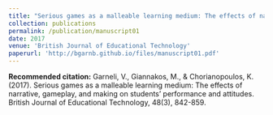 ```yaml
---
title: "Serious games as a malleable learning medium: The effects of narrative, gameplay, and making on students performance and attitudes"
collection: publications
permalink: /publication/manuscript01
date: 2017
venue: 'British Journal of Educational Technology'
paperurl: 'http://bgarnb.github.io/files/manuscript01.pdf'
---
```


<b> Recommended citation:</b> Garneli, V., Giannakos, M., & Chorianopoulos, K. (2017). Serious games as a malleable learning medium: The effects of narrative, gameplay, and making on students’ performance and attitudes. British Journal of Educational Technology, 48(3), 842-859.

